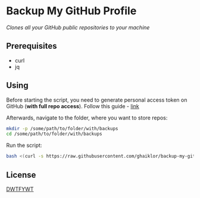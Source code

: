 # Backup My GitHub Profile

_Clones all your GitHub public repositories to your machine_

## Prerequisites

- curl
- jq

## Using

Before starting the script, you need to generate personal access token on GitHub (**with full repo access**).
Follow this guide - [link](https://help.github.com/articles/creating-a-personal-access-token-for-the-command-line)

Afterwards, navigate to the folder, where you want to store repos:

```bash
mkdir -p /some/path/to/folder/with/backups
cd /some/path/to/folder/with/backups
```

Run the script:

```bash
bash <(curl -s https://raw.githubusercontent.com/ghaiklor/backup-my-github/master/backup.sh)
```

## License

[DWTFYWT](./LICENSE)
